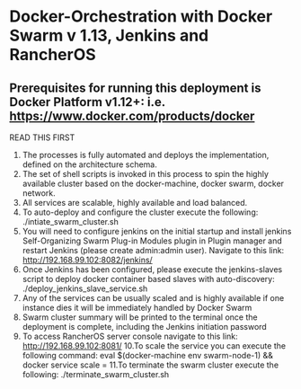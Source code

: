 # Docker-Orchestration with Docker Swarm v 1.13, Jenkins and RancherOS
Prerequisites for running this deployment is Docker Platform v1.12+: i.e. https://www.docker.com/products/docker
----------------------------------------------------------------------------------------------------------------
READ THIS FIRST
1. The processes is fully automated and deploys the implementation, defined on the architecture schema.
2. The set of shell scripts is invoked in this process to spin the highly available cluster based on the docker-machine, docker swarm, docker network.
3. All services are scalable, highly available and load balanced.
4. To auto-deploy and configure the cluster execute the following: ./intiate_swarm_cluster.sh
5. You will need to configure jenkins on the initial startup and install jenkins Self-Organizing Swarm Plug-in Modules plugin in Plugin manager and restart Jenkins (please create admin:admin user). Navigate to this link: http://192.168.99.102:8082/jenkins/
6. Once Jenkins has been configured, please execute the jenkins-slaves script to deploy docker container based slaves with auto-discovery: ./deploy_jenkins_slave_service.sh
7. Any of the services can be usually scaled and is highly available if one instance dies it will be immediately handled by Docker Swarm
8. Swarm cluster summary will be printed to the terminal once the deployment is complete, including the Jenkins initiation password
9. To access RancherOS server console navigate to this link: http://192.168.99.102:8081/
10.To scale the service you can execute the following command: eval $(docker-machine env swarm-node-1) && docker service scale <service name>=<number of instances> 
11.To terminate the swarm cluster execute the following: ./terminate_swarm_cluster.sh
